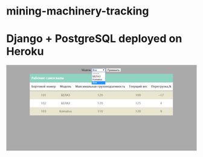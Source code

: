 # mining-machinery-tracking

# Django + PostgreSQL deployed on Heroku


![alt tag](https://github.com/simbi0nts/mining-machinery-tracking/blob/master/ProjectLookALike.png?raw=true)
